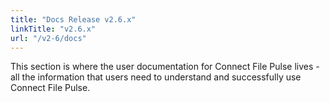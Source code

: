 ```yaml
---
title: "Docs Release v2.6.x"
linkTitle: "v2.6.x"
url: "/v2-6/docs"
---
```

This section is where the user documentation for Connect File Pulse lives - all the information that users need to understand and successfully use Connect File Pulse.
